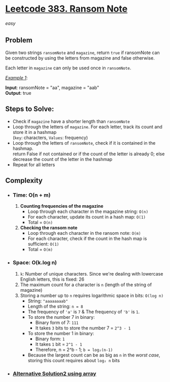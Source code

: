 # [Leetcode 383. Ransom Note][Link]

###### easy

## Problem
Given two strings `ransomNote` and `magazine`, return `true` if ransomNote can be constructed by using the letters from magazine and false otherwise.

Each letter in `magazine` can only be used once in `ransomNote`.

<ins>_Example 1_</ins>:

**Input**: ransomNote = "aa", magazine = "aab"\
**Output**: true
## Steps to Solve:
- Check if `magazine` have a shorter length than `ransomNote`
- Loop through the letters of `magazine`. For each letter, track its count and store it in a hashmap\
  (`key`: characters, `Values`: frequency)
- Loop through the letters of `ransomNote`, check if it is contained in the hashmap.\
  return False if not contained or if the count of the letter is already 0; else decrease the count of the letter in the hashmap
- Repeat for all letters


## Complexity

- ### Time: __O(n + m)__
  1. **Counting frequencies of the magazine** 
     - Loop through each character in the magazine string: `O(n)`
     - For each character, update its count in a hash map: `O(1)` 
     - Total = `O(n)`
  2. **Checking the ransom note**
     - Loop through each character in the ransom note: `O(m)`
     - For each character, check if the count in the hash map is sufficient: `O(1)`
     - Total = `O(m)`
     
- ### Space: __O(k.log n)__
  1. `k`: Number of unique characters. Since we're dealing with lowercase English letters, this is fixed: 26 
  2. The maximum count for a character is `n` (length of the string of magazine)
  3. Storing a number up to `n` requires logarithmic space in bits: `O(log n)`
     - String: `"aaaaaaaab"`
     - Length of the string: `n = 8`
     - The frequency of `'a'` is `7` & The frequency of `'b'` is `1`.
     - To store the number 7 in binary:
       - Binary form of 7: `111`
       - It takes `3` bits to store the number 7 = `2^3 - 1`
     - To store the number 1 in binary:
       - Binary form: `1`
       - It takes `1` bit = `2^1 - 1`
       - Therefore, n = 2^b - 1; `b = log₂(n-1)`
     - Because the largest count can be as big as `n` in the _worst case_, storing this count requires about `log₂ n` bits
    

- ### [Alternative Solution2 using array][alternative_sol]





[Link]: https://leetcode.com/problems/ransom-note/description/
[alternative_sol]: https://leetcode.com/problems/ransom-note/solutions/1671552/1ms-100-easy-explanation-java-solution
